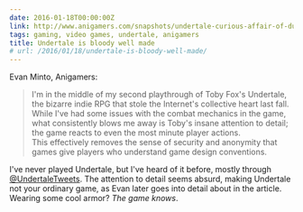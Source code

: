 ```yaml
---
date: 2016-01-18T00:00:00Z
link: http://www.anigamers.com/snapshots/undertale-curious-affair-of-dusty-tutu/
tags: gaming, video games, undertale, anigamers
title: Undertale is bloody well made
# url: /2016/01/18/undertale-is-bloody-well-made/
---
```


Evan Minto, Anigamers:

> I'm in the middle of my second playthrough of Toby Fox's Undertale, the bizarre indie RPG that stole the Internet's collective heart last fall. While I've had some issues with the combat mechanics in the game, what consistently blows me away is Toby's insane attention to detail; the game reacts to even the most minute player actions. This effectively removes the sense of security and anonymity that games give players who understand game design conventions.

I've never played Undertale, but I've heard of it before, mostly through [@UndertaleTweets](https://twitter.com/undertaletweets). The attention to detail seems absurd, making Undertale not your ordinary game, as Evan later goes into detail about in the article. Wearing some cool armor? *The game knows*.